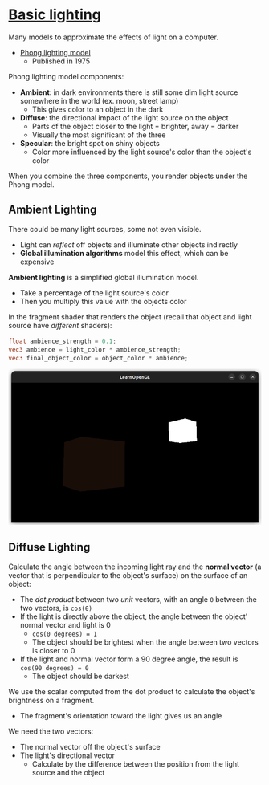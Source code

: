 # [Basic lighting](https://learnopengl.com/Lighting/Basic-Lighting)

Many models to approximate the effects of light on a computer.
* [Phong lighting model](https://en.wikipedia.org/wiki/Phong_reflection_model)
  * Published in 1975

Phong lighting model components:
* **Ambient**: in dark environments there is still some dim light source somewhere in the world (ex. moon, street lamp)
  * This gives color to an object in the dark
* **Diffuse**: the directional impact of the light source on the object
  * Parts of the object closer to the light = brighter, away = darker
  * Visually the most significant of the three
* **Specular**: the bright spot on shiny objects
  * Color more influenced by the light source's color than the object's color

When you combine the three components, you render objects under the Phong model.

## Ambient Lighting

There could be many light sources, some not even visible.
* Light can *reflect* off objects and illuminate other objects indirectly
* **Global illumination algorithms** model this effect, which can be expensive

**Ambient lighting** is a simplified global illumination model.
* Take a percentage of the light source's color
* Then you multiply this value with the objects color

In the fragment shader that renders the object (recall that object and light source have *different* shaders):
```glsl
float ambience_strength = 0.1;
vec3 ambience = light_color * ambience_strength;
vec3 final_object_color = object_color * ambience;
```

![Ambient lighting](images/ambient_lighting.png)

## Diffuse Lighting

Calculate the angle between the incoming light ray and the **normal vector** (a vector that is perpendicular to the object's surface) on the surface of an object:
* The *dot product* between two *unit* vectors, with an angle `θ` between the two vectors, is `cos(θ)`
* If the light is directly above the object, the angle between the object' normal vector and light is 0
  * `cos(0 degrees) = 1`
  * The object should be brightest when the angle between two vectors is closer to 0
* If the light and normal vector form a 90 degree angle, the result is `cos(90 degrees) = 0`
  * The object should be darkest

We use the scalar computed from the dot product to calculate the object's brightness on a fragment.
* The fragment's orientation toward the light gives us an angle

We need the two vectors:
* The normal vector off the object's surface
* The light's directional vector
  * Calculate by the difference between the position from the light source and the object
